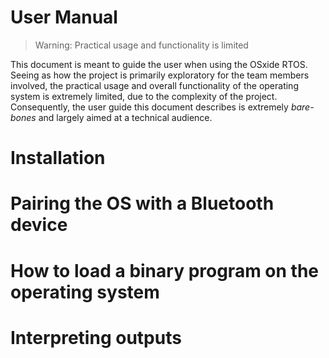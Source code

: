 # User Manual

> Warning: Practical usage and functionality is limited

This document is meant to guide the user when using the OSxide RTOS. Seeing as how
the project is primarily exploratory for the team members involved, the practical usage
and overall functionality of the operating system is extremely limited, due to the complexity
of the project. Consequently, the user guide this document describes is extremely *bare-bones*
and largely aimed at a technical audience.

# Installation

# Pairing the OS with a Bluetooth device

# How to load a binary program on the operating system

# Interpreting outputs
